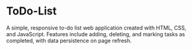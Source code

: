 # ToDo-List
 A simple, responsive to-do list web application created with HTML, CSS, and JavaScript. Features include adding, deleting, and marking tasks as completed, with data persistence on page refresh.
